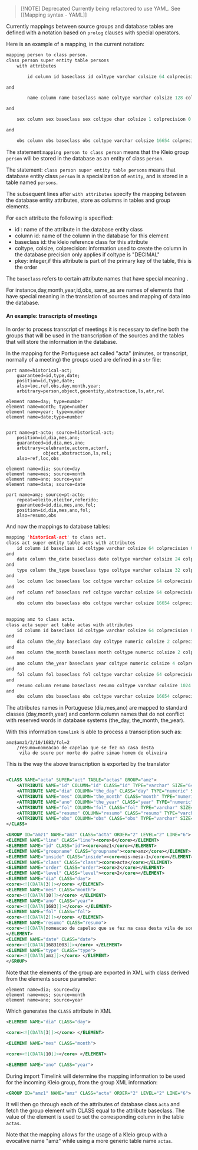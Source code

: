  

> [!NOTE] Deprecated
> Currently being refactored to use YAML. See [[Mapping syntax - YAML]]
> 

Currently mappings between source groups and database tables are defined with a notation based on `prolog` clauses with special operators.

Here is an example of a mapping, in the current notation:

```prolog
mapping person to class person.
class person super entity table persons
	with attributes

		id column id baseclass id coltype varchar colsize 64 colprecision 0 pkey 1

and

		name column name baseclass name coltype varchar colsize 128 colprecision 0 pkey 0

and

	sex column sex baseclass sex coltype char colsize 1 colprecision 0 pkey 0

and

	obs column obs baseclass obs coltype varchar colsize 16654 colprecision 0 pkey 0 .
```
  

The statement:`mapping person to class person` means that the Kleio group `person` will be stored in the database as an entity of class `person`.

The statement: `class person super entity table persons` means that database entity class `person` is a specialization of `entity`, and is stored in a table named `persons`.


The subsequent lines after `with attributes` specify the mapping between the database entity attributes, store as columns in tables and group elements.

For each attribute the following is specified:

- id : name of the attribute in the database entity class
- column id: name of the column in the database for this element
- baseclass id: the kleio reference class for this attribute
- coltype, colsize, colprecision: information used to create the column in the database precision only applies if coltype is "DECIMAL"
- pkey: integer,if this attribute is part of the primary key of the table, this is the order

  
The `baseclass` refers to certain attribute names that have special meaning .

For instance,day,month,year,id,obs, same_as are names of elements that have special meaning in the translation of sources and mapping of data into the database.

#### An example: transcripts of meetings

In order to process transcript of meetings it is necessary to define both the groups  that will be used in the transcription of the sources and the tables that will store the information in the database.

In the mapping for the Portuguese act called "acta" (minutes, or transcript, normally of a meeting) the groups used are defined in a `str` file:


```kleio-structure
part name=historical-act;
	guaranteed=id,type,date;
	position=id,type,date;
	also=loc,ref,obs,day,month,year;
	arbitrary=person,object,geoentity,abstraction,ls,atr,rel

element name=day; type=number
element name=month; type=number
element name=year; type=number
element name=date;type=number


part name=pt-acto; source=historical-act;
	position=id,dia,mes,ano;
	guaranteed=id,dia,mes,ano;
	arbitrary=celebrante,actorm,actorf,
	          object,abstraction,ls,rel;
	also=ref,loc,obs

element name=dia; source=day
element name=mes; source=month
element name=ano; source=year
element name=data; source=date

part name=amz; source=pt-acto;
	repeat=eleito,eleitor,referido;
	guaranteed=id,dia,mes,ano,fol;
	position=id,dia,mes,ano,fol;
	also=resumo,obs

```

And now the mappings to database tables:

```prolog
mapping 'historical-act' to class act.
class act super entity table acts with attributes
	id column id baseclass id coltype varchar colsize 64 colprecision 0 pkey 1
and
	date column the_date baseclass date coltype varchar colsize 24 colprecision 0 pkey 0
and
	type column the_type baseclass type coltype varchar colsize 32 colprecision 0 pkey 0
and
	loc column loc baseclass loc coltype varchar colsize 64 colprecision 0 pkey 0
and
	ref column ref baseclass ref coltype varchar colsize 64 colprecision 0 pkey 0
and
	obs column obs baseclass obs coltype varchar colsize 16654 colprecision 0 pkey 0 .

  
mapping amz to class acta.
class acta super act table actas with attributes
	id column id baseclass id coltype varchar colsize 64 colprecision 0 pkey 1
and
	dia column the_day baseclass day coltype numeric colsize 2 colprecision 0 pkey 0
and
	mes column the_month baseclass month coltype numeric colsize 2 colprecision 0 pkey 0
and
	ano column the_year baseclass year coltype numeric colsize 4 colprecision 0 pkey 0
and
	fol column fol baseclass fol coltype varchar colsize 64 colprecision 0 pkey 0
and
	resumo column resumo baseclass resumo coltype varchar colsize 1024 colprecision 0 pkey 0
and
	obs column obs baseclass obs coltype varchar colsize 16654 colprecision 0 pkey 0 .
```


The attributes names in Portuguese (dia,mes,ano) are mapped to standard classes (day,month,year) and conform column names that do not conflict with reserved words in database systems (the_day, the_month, the_year).

With this information `timelink` is able to process a transcription such as:
```kleio
amz$amz1/3/10/1683/fol=2
	/resumo=nomeacao de capelao que se fez na casa desta
	 vila de soure por morte do padre simao homem de oliveira
```

  
This is the way the above transcription is exported by the translator
```xml

<CLASS NAME="acta" SUPER="act" TABLE="actas" GROUP="amz">
	<ATTRIBUTE NAME="id" COLUMN="id" CLASS="id" TYPE="varchar" SIZE="64" PRECISION="0" PKEY="1" ></ATTRIBUTE>
	<ATTRIBUTE NAME="dia" COLUMN="the_day" CLASS="day" TYPE="numeric" SIZE="2" PRECISION="0" PKEY="0" ></ATTRIBUTE>
	<ATTRIBUTE NAME="mes" COLUMN="the_month" CLASS="month" TYPE="numeric" SIZE="2" PRECISION="0" PKEY="0" ></ATTRIBUTE>
	<ATTRIBUTE NAME="ano" COLUMN="the_year" CLASS="year" TYPE="numeric" SIZE="4" PRECISION="0" PKEY="0" ></ATTRIBUTE>
	<ATTRIBUTE NAME="fol" COLUMN="fol" CLASS="fol" TYPE="varchar" SIZE="64" PRECISION="0" PKEY="0" ></ATTRIBUTE>
	<ATTRIBUTE NAME="resumo" COLUMN="resumo" CLASS="resumo" TYPE="varchar" SIZE="1024" PRECISION="0" PKEY="0" ></ATTRIBUTE>
	<ATTRIBUTE NAME="obs" COLUMN="obs" CLASS="obs" TYPE="varchar" SIZE="16654" PRECISION="0" PKEY="0" ></ATTRIBUTE>
</CLASS>

<GROUP ID="amz1" NAME="amz" CLASS="acta" ORDER="2" LEVEL="2" LINE="6">
<ELEMENT NAME="line" CLASS="line"><core>6</core></ELEMENT>
<ELEMENT NAME="id" CLASS="id"><core>amz1</core></ELEMENT>
<ELEMENT NAME="groupname" CLASS="groupname"><core>amz</core></ELEMENT>
<ELEMENT NAME="inside" CLASS="inside"><core>mis-mesa-1</core></ELEMENT>
<ELEMENT NAME="class" CLASS="class"><core>acta</core></ELEMENT>
<ELEMENT NAME="order" CLASS="order"><core>2</core></ELEMENT>
<ELEMENT NAME="level" CLASS="level"><core>2</core></ELEMENT>
<ELEMENT NAME="dia" CLASS="day">
<core><![CDATA[3]]></core> </ELEMENT>
<ELEMENT NAME="mes" CLASS="month">
<core><![CDATA[10]]></core> </ELEMENT>
<ELEMENT NAME="ano" CLASS="year">
<core><![CDATA[1683]]></core> </ELEMENT>
<ELEMENT NAME="fol" CLASS="fol">
<core><![CDATA[2]]></core> </ELEMENT>
<ELEMENT NAME="resumo" CLASS="resumo">
<core><![CDATA[nomeacao de capelao que se fez na casa desta vila de soure por morte do padre simao homem de oliveira]]></core>
</ELEMENT>
<ELEMENT NAME="date" CLASS="date">
<core><![CDATA[16831003]]></core> </ELEMENT>
<ELEMENT NAME="type" CLASS="type">
<core><![CDATA[amz]]></core> </ELEMENT>
</GROUP>
```


Note that the elements of the group are exported in XML with class derived from the elements source parameter:

```
element name=dia; source=day
element name=mes; source=month
element name=ano; source=year
```
  

Which generates the `CLASS` attribute in XML
```xml
<ELEMENT NAME="dia" CLASS="day">

<core><![CDATA[3]]></core> </ELEMENT>

<ELEMENT NAME="mes" CLASS="month">

<core><![CDATA[10]]></core> </ELEMENT>

<ELEMENT NAME="ano" CLASS="year">
```

  
During import Timelink will determine the mapping information to be used for the incoming Kleio group, from the group XML information:

```xml
<GROUP ID="amz1" NAME="amz" CLASS="acta" ORDER="2" LEVEL="2" LINE="6">
```
  
  
It will then go through each of the attributes of database class `acta` and fetch the group element with CLASS equal to the attribute baseclass. The value of the element is used to set the corresponding column in the table `actas`.


Note that the mapping allows for the usage of a Kleio group with a evocative name "amz" while using a more generic table name `actas`.
